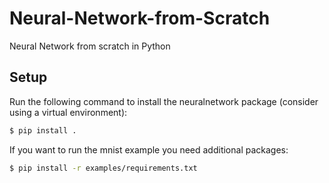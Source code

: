 # Neural-Network-from-Scratch
Neural Network from scratch in Python

## Setup
Run the following command to install the neuralnetwork package (consider using a virtual environment):

```bash
$ pip install .
```

If you want to run the mnist example you need additional packages:

```bash
$ pip install -r examples/requirements.txt
```
